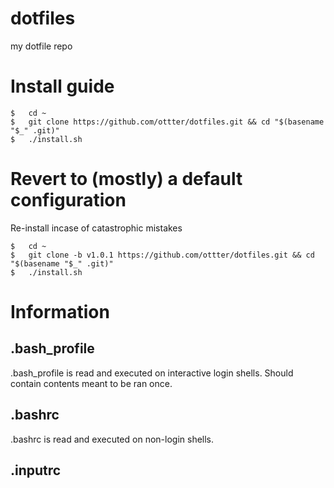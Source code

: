 # dotfiles
my dotfile repo

# Install guide
```
$   cd ~
$   git clone https://github.com/ottter/dotfiles.git && cd "$(basename "$_" .git)"
$   ./install.sh
```

# Revert to (mostly) a default configuration
Re-install incase of catastrophic mistakes
```
$   cd ~
$   git clone -b v1.0.1 https://github.com/ottter/dotfiles.git && cd "$(basename "$_" .git)"
$   ./install.sh
```

# Information

## .bash_profile
.bash_profile is read and executed on interactive login shells. Should contain contents meant to be ran once.
## .bashrc
.bashrc is read and executed on non-login shells.
## .inputrc